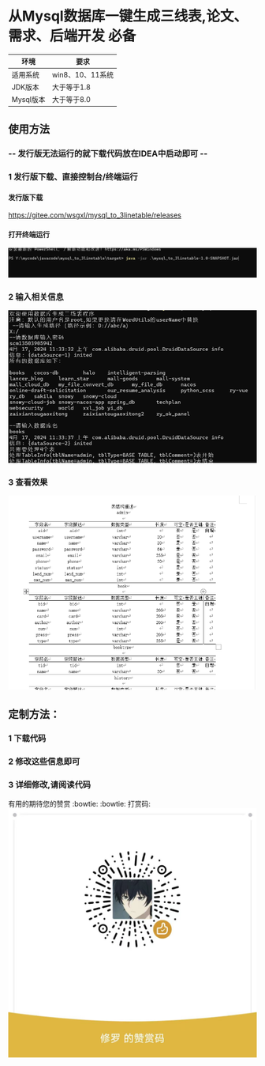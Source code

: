 # 从Mysql数据库一键生成三线表,论文、需求、后端开发 必备
|环境| 要求  |
|----------------------------------|---|
| 适用系统 |  win8、10、11系统  |
|JDK版本| 大于等于1.8  |
|Mysql版本| 大于等于8.0  |


## 使用方法 
### -- 发行版无法运行的就下载代码放在IDEA中启动即可 --
### 1 发行版下载、直接控制台/终端运行
#### 发行版下载
https://gitee.com/wsgxl/mysql_to_3linetable/releases

#### 打开终端运行
![Snipaste_2024-04-17_11-38-18.png](img%2FSnipaste_2024-04-17_11-38-18.png)
### 2 输入相关信息
![Snipaste_2024-04-17_11-34-01.png](img%2FSnipaste_2024-04-17_11-34-01.png)
### 3 查看效果
![Snipaste_2024-04-17_11-37-45.png](img%2FSnipaste_2024-04-17_11-37-45.png)
## 定制方法：
### 1 下载代码
### 2 修改这些信息即可

### 3 详细修改,请阅读代码

有用的期待您的赞赏 :bowtie:  :bowtie: 
打赏码:
![输入图片说明](img/img8d70b2711acdbffb4595a138460042c.jpg)
